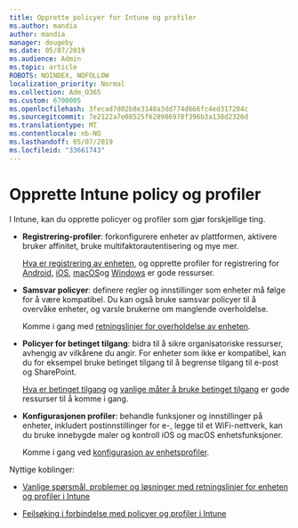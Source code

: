 ```yaml
---
title: Opprette policyer for Intune og profiler
ms.author: mandia
author: mandia
manager: dougeby
ms.date: 05/07/2019
ms.audience: Admin
ms.topic: article
ROBOTS: NOINDEX, NOFOLLOW
localization_priority: Normal
ms.collection: Adm_O365
ms.custom: 6700005
ms.openlocfilehash: 3fecad7d02b8e3148a3dd774d666fc4ed317204c
ms.sourcegitcommit: 7e2122a7e08525f628986978f396b3a138d2326d
ms.translationtype: MT
ms.contentlocale: nb-NO
ms.lasthandoff: 05/07/2019
ms.locfileid: "33661743"
---
```

# <a name="creating-intune-policy-and-profiles"></a>Opprette Intune policy og profiler

I Intune, kan du opprette policyer og profiler som gjør forskjellige ting.

- **Registrering-profiler**: forkonfigurere enheter av plattformen, aktivere bruker affinitet, bruke multifaktorautentisering og mye mer. 

  [Hva er registrering av enheten](https://docs.microsoft.com/intune/device-enrollment), og opprette profiler for registrering for [Android](https://docs.microsoft.com/intune/android-enroll), [iOS](https://docs.microsoft.com/intune/ios-enroll), [macOS](https://docs.microsoft.com/intune/macos-enroll)og [Windows](https://docs.microsoft.com/intune/windows-enrollment-methods) er gode ressurser.

- **Samsvar policyer**: definere regler og innstillinger som enheter må følge for å være kompatibel. Du kan også bruke samsvar policyer til å overvåke enheter, og varsle brukerne om manglende overholdelse. 

  Komme i gang med [retningslinjer for overholdelse av enheten](https://docs.microsoft.com/intune/device-compliance-get-started).
- **Policyer for betinget tilgang**: bidra til å sikre organisatoriske ressurser, avhengig av vilkårene du angir. For enheter som ikke er kompatibel, kan du for eksempel bruke betinget tilgang til å begrense tilgang til e-post og SharePoint.

  [Hva er betinget tilgang](https://docs.microsoft.com/intune/conditional-access) og [vanlige måter å bruke betinget tilgang](https://docs.microsoft.com/intune/conditional-access-intune-common-ways-use) er gode ressurser til å komme i gang.

- **Konfigurasjonen profiler**: behandle funksjoner og innstillinger på enheter, inkludert postinnstillinger for e-, legge til et WiFi-nettverk, kan du bruke innebygde maler og kontroll iOS og macOS enhetsfunksjoner. 

  Komme i gang ved [konfigurasjon av enhetsprofiler](https://docs.microsoft.com/intune/device-profiles).

Nyttige koblinger:

- [Vanlige spørsmål, problemer og løsninger med retningslinjer for enheten og profiler i Intune](https://docs.microsoft.com/intune/device-profile-troubleshoot)

- [Feilsøking i forbindelse med policyer og profiler i Intune](https://docs.microsoft.com/intune/troubleshoot-policies-in-microsoft-intune)
